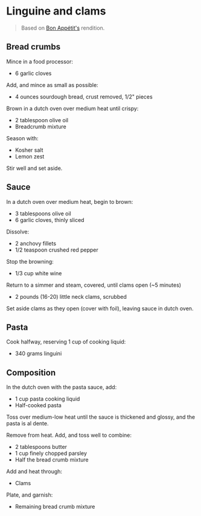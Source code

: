 Linguine and clams
==================

> Based on [Bon Appétit's](https://www.youtube.com/watch?v=ZdRq9EY7p0M) rendition.

Bread crumbs
------------

Mince in a food processor:

- 6 garlic cloves

Add, and mince as small as possible:

- 4 ounces sourdough bread, crust removed, 1/2" pieces

Brown in a dutch oven over medium heat until crispy:

- 2 tablespoon olive oil
- Breadcrumb mixture

Season with:

- Kosher salt
- Lemon zest

Stir well and set aside.

Sauce
-----

In a dutch oven over medium heat, begin to brown:

- 3 tablespoons olive oil
- 6 garlic cloves, thinly sliced

Dissolve:

- 2 anchovy fillets
- 1/2 teaspoon crushed red pepper

Stop the browning:

- 1/3 cup white wine

Return to a simmer and steam, covered, until clams open (~5 minutes)

- 2 pounds (16-20) little neck clams, scrubbed

Set aside clams as they open (cover with foil), leaving sauce in dutch oven.

Pasta
-----

Cook halfway, reserving 1 cup of cooking liquid:

- 340 grams linguini

Composition
-----------

In the dutch oven with the pasta sauce, add:

- 1 cup pasta cooking liquid
- Half-cooked pasta

Toss over medium-low heat until the sauce is thickened and glossy, and the pasta is al dente.

Remove from heat. Add, and toss well to combine:

- 2 tablespoons butter
- 1 cup finely chopped parsley
- Half the bread crumb mixture

Add and heat through:

- Clams

Plate, and garnish:

- Remaining bread crumb mixture
